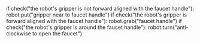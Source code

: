 

if check("the robot's gripper is not forward aligned with the faucet handle"):
    robot.put("gripper near to faucet handle")
if check("the robot's gripper is forward aligned with the faucet handle"):
    robot.grab("faucet handle")
if check("the robot's gripper is around the faucet handle"):
    robot.turn("anti-clockwise to open the faucet")